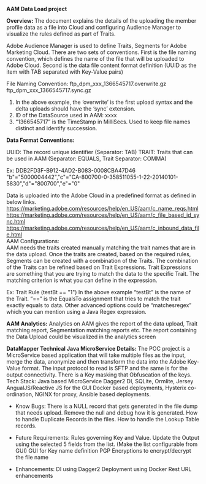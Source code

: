 <B> AAM Data Load project</B>

<B> Overview: </B>
The document explains the details of the uploading the member profile data  as a file into Cloud and configuring Audience Manager to visualize the rules defined as part of Traits. 

Adobe Audience Manager is used to define Traits, Segments for Adobe Marketing Cloud. There are two sets of conventions. 
First is the file naming convention, which defines the name of the file that will be uploaded to Adobe Cloud. 
Second is the data file content format definition (UUID as the item with TAB separated with Key-Value pairs)

File Naming Convention: 
ftp_dpm_xxx_1366545717.overwrite.gz<br>
ftp_dpm_xxx_1366545717.sync.gz

1.	In the above example, the ‘overwrite’ is the first upload syntax and the delta uploads should have the ‘sync’ extension.
2.	ID of the DataSource used in AAM: xxxx
3.	“1366545717” is the TimeStamp in MilliSecs. Used to keep file names distinct and identify succession. 

<b>Data Format Conventions:</b><br>

UUID: The record unique identifier (Separator: TAB)
TRAIT: Traits that can be used in AAM (Separator: EQUALS, Trait Separator: COMMA)

Ex: DDB2FD3F-B912-4AD2-B083-0008CBA47D46	"b"="5000004442","c"="CA-800700-0-358511055-1-22-20140101-5830","d"="800700","e"="0"

Data is uploaded into the Adobe Cloud in a predefined format as defined in below links.
https://marketing.adobe.com/resources/help/en_US/aam/c_name_reqs.html<br>
https://marketing.adobe.com/resources/help/en_US/aam/c_file_based_id_sync.html<br>
https://marketing.adobe.com/resources/help/en_US/aam/c_inbound_data_file.html<br>
<a>AAM Configurations:</b>
<br>
AAM needs the traits created manually matching the trait names that are in the data upload. Once the traits are created, based on the required rules, Segments can be created with a combination of the Traits. The combination of the Traits can be refined based on Trait Expressions. Trait Expressions are something that you are trying to match the data to the specific Trait. The matching criterion is what you can define in the expression.

Ex: Trait Rule	(testBt == "1")
In the above example “testBt” is the name of the Trait. “==” is the EqualsTo assignment that tries to match the trait exactly equals to data. Other advanced options could be “matchesregex” which you can mention using a Java Regex expression. 
 
<b>AAM Analytics:</b>
Analytics on AAM gives the report of the data upload, Trait matching report, Segmentation matching reports etc. The report containing the Data Upload could be visualized in the analytics screen
 
<B> DataMapper Technical Java MicroService Details: </B>
The POC project is a MicroService based application that will take multiple files as the input, merge the data, anonymize and then transform the data into the Adobe Key-Value format. The input protocol to read is SFTP and the same is for the output connectivity. There is a Key masking that Obfuscation of the keys.
Tech Stack:
    Java based MicroService
    Dagger2 DI, SQLite, Ormlite, Jersey
    AngualJS/Reactive JS for the GUI
    Docker based deployments, Hysterix co-ordination, NGINX for proxy, Ansible based deployments.

* Know Bugs:
There is a NULL record that gets generated in the file dump that needs upload. Remove the null and debug how it is generated.
How to handle Duplicate Records in the files.
How to handle the Lookup Table records.

* Future Requirements:
Rules governing Key and Value. 
Update the Output using the selected 5 fields from the list. (Make the list configurable from GUI)
GUI for Key name definition
PGP Encryptions to encrypt/decrypt the file name

* Enhancements:
DI using Dagger2
Deployment using Docker
Rest URL enhancements